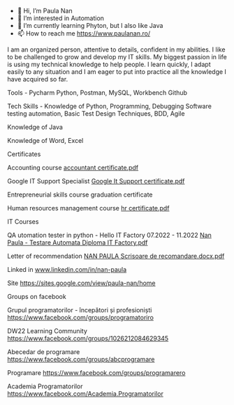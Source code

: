 - 👋 Hi, I’m Paula Nan
- 👀 I’m interested in Automation
- 🌱 I’m currently learning Phyton, but I also like Java
- 📫 How to reach me https://www.paulanan.ro/



I am an organized person, attentive to details, confident in my abilities. I like to be challenged to grow and develop my IT skills. My biggest passion in life is using my technical knowledge to help people. I learn quickly, I adapt easily to any situation and I am eager to put into practice all the knowledge I have acquired so far.

Tools - Pycharm Python, Postman, MySQL, Workbench Github

Tech Skills - Knowledge of Python, Programming, Debugging Software testing automation, Basic Test Design Techniques, BDD, Agile

Knowledge of Java

Knowledge of Word, Excel

Certificates

Accounting course [accountant certificate.pdf](https://github.com/PaulaNan/PaulaNan/files/10295009/accountant.certificate.pdf)

Google IT Support Specialist [Google It Support certificate.pdf](https://github.com/PaulaNan/PaulaNan/files/10294999/Google.It.Support.certificate.pdf)

Entrepreneurial skills course graduation certificate

Human resources management course [hr certificate.pdf](https://github.com/PaulaNan/PaulaNan/files/10295010/hr.certificate.pdf)

IT Courses

QA utomation tester in python - Hello IT Factory 07.2022 - 11.2022
[Nan Paula - Testare Automata Diploma IT Factory.pdf](https://github.com/PaulaNan/PaulaNan/files/10295053/Nan.Paula.-.Testare.Automata.Diploma.IT.Factory.pdf)

Letter of recommendation
[NAN PAULA Scrisoare de recomandare.docx.pdf](https://github.com/PaulaNan/PaulaNan/files/10295025/NAN.PAULA.Scrisoare.de.recomandare.docx.pdf)

Linked in www.linkedin.com/in/nan-paula

Site https://sites.google.com/view/paula-nan/home

Groups on facebook

Grupul programatorilor - începători și profesioniști https://www.facebook.com/groups/programatoriro

DW22 Learning Community https://www.facebook.com/groups/1026212084629345

Abecedar de programare https://www.facebook.com/groups/abcprogramare

Programare https://www.facebook.com/groups/programarero

Academia Programatorilor https://www.facebook.com/Academia.Programatorilor

